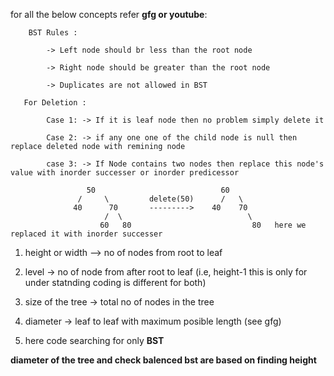  for all the below concepts refer **gfg or youtube**:

 		BST Rules :

 			-> Left node should br less than the root node 

 			-> Right node should be greater than the root node

 			-> Duplicates are not allowed in BST

 	   For Deletion :

 	   		Case 1: -> If it is leaf node then no problem simply delete it 

 	   		Case 2: -> if any one one of the child node is null then replace deleted node with remining node

 	   		case 3: -> If Node contains two nodes then replace this node's value with inorder successer or inorder predicessor

		 	   		 50                            60
		           /     \         delete(50)      /   \
		          40      70       --------->    40    70 
		                 /  \                            \ 
		                60   80                           80   here we replaced it with inorder successer

 
1. height or width --> no of nodes from root to leaf

2. level -> no of node from after root to leaf (i.e,  height-1   this is only for under statnding coding is different for both) 

3. size of the tree -> total no of nodes in the tree

4. diameter -> leaf to leaf with maximum posible length (see gfg)

5. here  code searching for only **BST** 

**diameter of the tree and check balenced bst are based on finding height**

